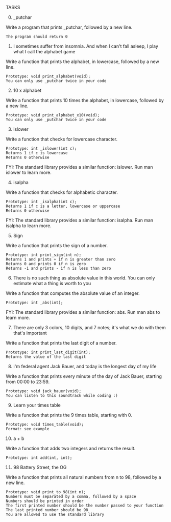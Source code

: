 TASKS

0. _putchar

Write a program that prints _putchar, followed by a new line.

    The program should return 0


1. I sometimes suffer from insomnia. And when I can't fall asleep, I play what I call the alphabet game

Write a function that prints the alphabet, in lowercase, followed by a new line.

    Prototype: void print_alphabet(void);
    You can only use _putchar twice in your code


2. 10 x alphabet

Write a function that prints 10 times the alphabet, in lowercase, followed by a new line.

    Prototype: void print_alphabet_x10(void);
    You can only use _putchar twice in your code


3. islower

Write a function that checks for lowercase character.

    Prototype: int _islower(int c);
    Returns 1 if c is lowercase
    Returns 0 otherwise

FYI: The standard library provides a similar function: islower. Run man islower to learn more.


4. isalpha

Write a function that checks for alphabetic character.

    Prototype: int _isalpha(int c);
    Returns 1 if c is a letter, lowercase or uppercase
    Returns 0 otherwise

FYI: The standard library provides a similar function: isalpha. Run man isalpha to learn more.


5. Sign

Write a function that prints the sign of a number.

    Prototype: int print_sign(int n);
    Returns 1 and prints + if n is greater than zero
    Returns 0 and prints 0 if n is zero
    Returns -1 and prints - if n is less than zero


6. There is no such thing as absolute value in this world. You can only estimate what a thing is worth to you

Write a function that computes the absolute value of an integer.

    Prototype: int _abs(int);

FYI: The standard library provides a similar function: abs. Run man abs to learn more.


7. There are only 3 colors, 10 digits, and 7 notes; it's what we do with them that's important

Write a function that prints the last digit of a number.

    Prototype: int print_last_digit(int);
    Returns the value of the last digit


8. I'm federal agent Jack Bauer, and today is the longest day of my life

Write a function that prints every minute of the day of Jack Bauer, starting from 00:00 to 23:59.

    Prototype: void jack_bauer(void);
    You can listen to this soundtrack while coding :)


9. Learn your times table

Write a function that prints the 9 times table, starting with 0.

    Prototype: void times_table(void);
    Format: see example


10. a + b

Write a function that adds two integers and returns the result.

    Prototype: int add(int, int);


11. 98 Battery Street, the OG

Write a function that prints all natural numbers from n to 98, followed by a new line.

    Prototype: void print_to_98(int n);
    Numbers must be separated by a comma, followed by a space
    Numbers should be printed in order
    The first printed number should be the number passed to your function
    The last printed number should be 98
    You are allowed to use the standard library


